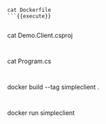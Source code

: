 
```
cat Dockerfile
```{{execute}}


```
cat Demo.Client.csproj
```{{execute}}


```
cat Program.cs
```{{execute}}


```
docker build --tag simpleclient .
```{{execute}}


```
docker run simpleclient
```{{execute}}